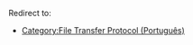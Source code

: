 Redirect to:

*   [Category:File Transfer Protocol (Português)](/index.php/Category:File_Transfer_Protocol_(Portugu%C3%AAs) "Category:File Transfer Protocol (Português)")